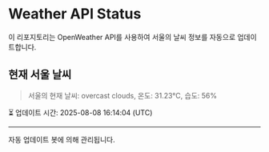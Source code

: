 
# Weather API Status

이 리포지토리는 OpenWeather API를 사용하여 서울의 날씨 정보를 자동으로 업데이트합니다.

## 현재 서울 날씨
> 서울의 현재 날씨: overcast clouds, 온도: 31.23°C, 습도: 56%

⏳ 업데이트 시간: 2025-08-08 16:14:04 (UTC)

---
자동 업데이트 봇에 의해 관리됩니다.
